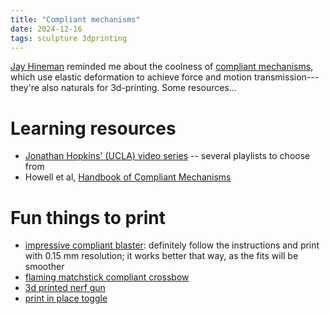 ```yaml
---
title: "Compliant mechanisms"
date: 2024-12-16
tags: sculpture 3dprinting
---
```


[Jay Hineman](https://scholar.google.com/citations?user=cmdgvoUAAAAJ&hl=en&oi=ao) reminded me about the coolness of [compliant mechanisms](https://en.wikipedia.org/wiki/Compliant_mechanism), which use elastic deformation to achieve force and motion transmission---they're also naturals for 3d-printing.  Some resources...

# Learning resources

- [Jonathan Hopkins' (UCLA) video series](https://www.youtube.com/@TheFACTsofMechanicalDesign) -- several playlists to choose from
- Howell et al, [Handbook of Compliant Mechanisms](https://amzn.to/3ZWMe6G)

# Fun things to print

- [impressive compliant blaster](https://www.youtube.com/watch?v=7Y1OKlcw78g):  definitely follow the instructions and print with 0.15 mm resolution; it works better that way, as the fits will be smoother
- [flaming matchstick compliant crossbow](https://www.youtube.com/watch?v=gUvTxCBWYM0)
- [3d printed nerf gun](https://www.youtube.com/watch?v=O33g62Kwq9s)
- [print in place toggle](https://makerworld.com/en/models/467451#profileId-376540)
